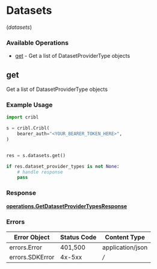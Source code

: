 # Datasets
(*datasets*)

### Available Operations

* [get](#get) - Get a list of DatasetProviderType objects

## get

Get a list of DatasetProviderType objects

### Example Usage

```python
import cribl

s = cribl.Cribl(
    bearer_auth="<YOUR_BEARER_TOKEN_HERE>",
)


res = s.datasets.get()

if res.dataset_provider_types is not None:
    # handle response
    pass

```


### Response

**[operations.GetDatasetProviderTypesResponse](../../models/operations/getdatasetprovidertypesresponse.md)**
### Errors

| Error Object     | Status Code      | Content Type     |
| ---------------- | ---------------- | ---------------- |
| errors.Error     | 401,500          | application/json |
| errors.SDKError  | 4x-5xx           | */*              |
